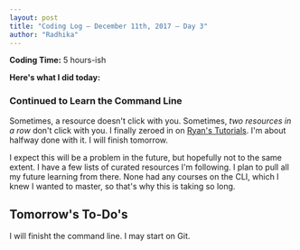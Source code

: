 ```yaml
---
layout: post
title: "Coding Log — December 11th, 2017 — Day 3"
author: "Radhika"
---
```


**Coding Time:** 5 hours-ish

**Here's what I did today:**

### Continued to Learn the Command Line

Sometimes, a resource doesn't click with you. Sometimes, *two resources in a row* don't click with you. I finally zeroed in on [Ryan's Tutorials](https://ryanstutorials.net/linuxtutorial/manual.php). I'm about halfway done with it. I will finish tomorrow.

I expect this will be a problem in the future, but hopefully not to the same extent. I have a few lists of curated resources I'm following. I plan to pull all my future learning from there. None had any courses on the CLI, which I knew I wanted to master, so that's why this is taking so long.

## Tomorrow's To-Do's

I will finisht the command line. I may start on Git.
